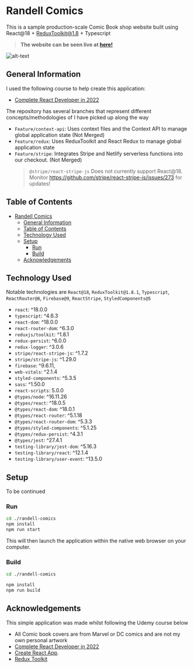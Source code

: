 # Randell Comics

This is a sample production-scale Comic Book shop website built using React@18 + ReduxToolkit@1.8 + Typescript

> <b>The website can be seen live at [here!](https://unrivaled-naiad-04eaf8.netlify.app/)</b>

![alt-text](https://github.com/prandell/randell-comics/blob/main/screenshots/screen-shot.png)

## General Information

I used the following course to help create this application:

- [Complete React Developer in 2022](https://deloittedevelopment.udemy.com/course/complete-react-developer-zero-to-mastery/)

The repository has several branches that represent different concepts/methodologies of I have picked up along the way

- `Feature/context-api`: Uses context files and the Context API to manage global application state (Not Merged)
- `Feature/redux`: Uses ReduxToolkit and React Redux to manage global application state
- `Feature/stripe`: Integrates Stripe and Netlify serverless functions into our checkout. (Not Merged)
  > `@stripe/react-stripe-js` Does not currently support React@18. Monitor https://github.com/stripe/react-stripe-js/issues/273 for updates!

## Table of Contents

- [Randell Comics](#Randell-Comics)
  - [General Information](#general-information)
  - [Table of Contents](#table-of-contents)
  - [Technology Used](#technology-used)
  - [Setup](#setup)
    - [Run](#run)
    - [Build](#build)
  - [Acknowledgements](#acknowledgements)

## Technology Used

Notable technologies are `React@18`, `ReduxToolkit@1.8.1`, `Typescript`, `ReactRouter@6`, `Firebase@9`, `ReactStripe`, `StyledComponents@5`

- `react`: ^18.0.0
- `typescript`: ^4.6.3
- `react-dom`: ^18.0.0
- `react-router-dom`: ^6.3.0
- `reduxjs/toolkit`: ^1.8.1
- `redux-persist`: ^6.0.0
- `redux-logger`: ^3.0.6
- `stripe/react-stripe-js`: ^1.7.2
- `stripe/stripe-js`: ^1.29.0
- `firebase`: ^9.6.11,
- `web-vitals`: ^2.1.4
- `styled-components`: ^5.3.5
- `sass`: ^1.50.0
- `react-scripts`: 5.0.0
- `@types/node`: ^16.11.26
- `@types/react`: ^18.0.5
- `@types/react-dom`: ^18.0.1
- `@types/react-router`: ^5.1.18
- `@types/react-router-dom`: ^5.3.3
- `@types/styled-components`: ^5.1.25
- `@types/redux-persist`: ^4.3.1
- `@types/jest`: ^27.4.1
- `testing-library/jest-dom`: ^5.16.3
- `testing-library/react`: ^12.1.4
- `testing-library/user-event`: ^13.5.0

## Setup

To be continued

### Run

```bash
cd ./randell-comics
npm install
npm run start
```

This will then launch the application within the native web browser on your computer.

### Build

```bash
cd ./randell-comics

npm install
npm run build
```

## Acknowledgements

This simple application was made whilst following the Udemy course below

- All Comic book covers are from Marvel or DC comics and are not my own personal artwork
- [Complete React Developer in 2022](https://deloittedevelopment.udemy.com/course/complete-react-developer-zero-to-mastery/)
- [Create React App](https://github.com/facebook/create-react-app).
- [Redux Toolkit](https://redux-toolkit.js.org/)
